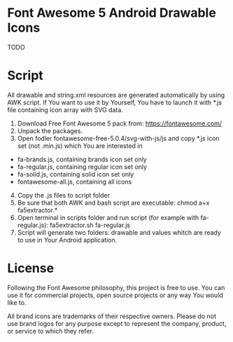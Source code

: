 # Font Awesome 5 Android Drawable Icons

TODO

# Script
All drawable and string.xml resources are generated automatically by using AWK script.
If You want to use it by Yourself, You have to launch it with *.js file containing icon array with SVG data.

1. Download Free Font Awesome 5 pack from: https://fontawesome.com/
2. Unpack the packages.
3. Open fodler fontawesome-free-5.0.4/svg-with-js/js and copy *.js icon set (not .min.js) which You are interested in
 - fa-brands.js, containing brands icon set only
 - fa-regular.js, containing regular icon set only
 - fa-solid.js, containing solid icon set only
 - fontawesome-all.js, containing all icons
4. Copy the .js files to script folder
5. Be sure that both AWK and bash script are executable:
	chmod a+x fa5extractor.*
6. Open terminal in scripts folder and run script (for example with fa-regular.js):
	fa5extractor.sh fa-regular.js
7. Script will generate two folders: drawable and values whitch are ready to use in Your Android application.

# License
Following the Font Awesome philosophy, this project is free to use.
You can use it for commercial projects, open source projects or any way You would like to.

All brand icons are trademarks of their respective owners.
Please do not use brand logos for any purpose except to represent the company, product, or service to which they refer.